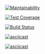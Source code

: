 [![Maintainability](https://api.codeclimate.com/v1/badges/a99a88d28ad37a79dbf6/maintainability)](https://codeclimate.com/github/codeclimate/codeclimate/maintainability)

[![Test Coverage](https://api.codeclimate.com/v1/badges/a99a88d28ad37a79dbf6/test_coverage)](https://codeclimate.com/github/codeclimate/codeclimate/test_coverage)

[![Build Status](https://travis-ci.org/strdmitriy/project-lvl2-s389.svg?branch=master)](https://travis-ci.org/strdmitriy/project-lvl2-s389)

[![asciicast](https://asciinema.org/a/QsEuP3vvv00WkBmaZYIJSUaAH.svg)](https://asciinema.org/a/QsEuP3vvv00WkBmaZYIJSUaAH)

[![asciicast](https://asciinema.org/a/72URhWaFDPqYUuYIvKg98K0tM.svg)](https://asciinema.org/a/72URhWaFDPqYUuYIvKg98K0tM)